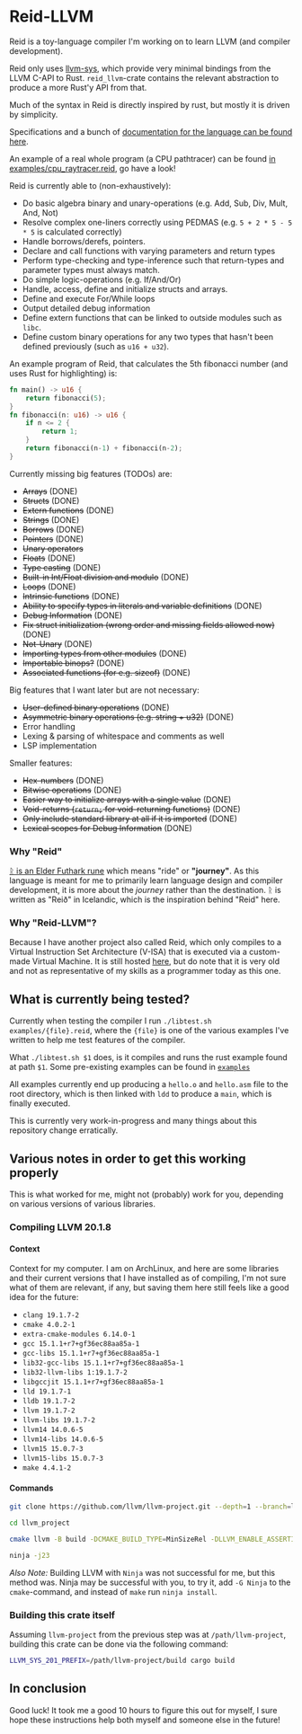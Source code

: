 # Reid-LLVM
Reid is a toy-language compiler I'm working on to learn LLVM (and compiler
development).

Reid only uses [llvm-sys](https://gitlab.com/taricorp/llvm-sys.rs), which
provide very minimal bindings from the LLVM C-API to Rust. `reid_llvm`-crate
contains the relevant abstraction to produce a more Rust'y API from that.

Much of the syntax in Reid is directly inspired by rust, but mostly it is driven
by simplicity.

Specifications and a bunch of [documentation for the language can be found
here](./documentation/).

An example of a real whole program (a CPU pathtracer) can be found [in
examples/cpu_raytracer.reid](./examples/cpu_raytracer.reid), go have a look!

Reid is currently able to (non-exhaustively):
- Do basic algebra binary and unary-operations (e.g. Add, Sub, Div, Mult, And,
  Not)
- Resolve complex one-liners correctly using PEDMAS (e.g. `5 + 2 * 5 - 5 *
  5` is calculated correctly)
- Handle borrows/derefs, pointers.
- Declare and call functions with varying parameters and return types
- Perform type-checking and type-inference such that return-types and
  parameter types must always match.
- Do simple logic-operations (e.g. If/And/Or)
- Handle, access, define and initialize structs and arrays.
- Define and execute For/While loops
- Output detailed debug information
- Define extern functions that can be linked to outside modules such as `libc`.
- Define custom binary operations for any two types that hasn't been defined
  previously (such as `u16 + u32`).


An example program of Reid, that calculates the 5th fibonacci number (and uses
Rust for highlighting) is:
```rust
fn main() -> u16 {
    return fibonacci(5);
}
fn fibonacci(n: u16) -> u16 {
    if n <= 2 {
        return 1;
    }
    return fibonacci(n-1) + fibonacci(n-2);
}
```

Currently missing big features (TODOs) are:
- ~~Arrays~~ (DONE)
- ~~Structs~~ (DONE)
- ~~Extern functions~~ (DONE)
- ~~Strings~~ (DONE)
- ~~Borrows~~ (DONE)
- ~~Pointers~~ (DONE)
- ~~Unary operators~~
- ~~Floats~~ (DONE)
- ~~Type casting~~ (DONE)
- ~~Built-in Int/Float division and modulo~~ (DONE)
- ~~Loops~~ (DONE)
- ~~Intrinsic functions~~ (DONE)
- ~~Ability to specify types in literals and variable definitions~~ (DONE)
- ~~Debug Information~~ (DONE)
- ~~Fix struct initialization (wrong order and missing fields allowed now)~~ (DONE)
- ~~Not-Unary~~ (DONE)
- ~~Importing types from other modules~~ (DONE)
- ~~Importable binops?~~ (DONE)
- ~~Associated functions (for e.g. sizeof)~~ (DONE)

Big features that I want later but are not necessary:
- ~~User-defined binary operations~~ (DONE)
- ~~Asymmetric binary operations (e.g. string + u32)~~ (DONE)
- Error handling
- Lexing & parsing of whitespace and comments as well
- LSP implementation

Smaller features:
- ~~Hex-numbers~~ (DONE)
- ~~Bitwise operations~~ (DONE)
- ~~Easier way to initialize arrays with a single value~~ (DONE)
- ~~Void-returns (`return;` for void-returning functions)~~ (DONE)
- ~~Only include standard library at all if it is imported~~ (DONE)
- ~~Lexical scopes for Debug Information~~ (DONE)

### Why "Reid"

[ᚱ is an Elder Futhark rune](https://en.wikipedia.org/wiki/Raido) which means
"ride" or **"journey"**. As this language is meant for me to primarily learn
language design and compiler development, it is more about the *journey* rather
than the destination. ᚱ is written as "Reið" in Icelandic, which is the
inspiration behind "Reid" here.

### Why "Reid-LLVM"?

Because I have another project also called Reid, which only compiles to a
Virtual Instruction Set Architecture (V-ISA) that is executed via a custom-made
Virtual Machine. It is still hosted
[here](https://git.teascade.net/teascade/reid), but do note that it is very old
and not as representative of my skills as a programmer today as this one.

## What is currently being tested?

Currently when testing the compiler I run `./libtest.sh examples/{file}.reid`,
where the `{file}` is one of the various examples I've written to help me test
features of the compiler.

What `./libtest.sh $1` does, is it compiles and runs the rust example found at
path `$1`. Some pre-existing examples can be found in [`examples`](./examples)

All examples currently end up producing a `hello.o` and `hello.asm` file to the
root directory, which is then linked with `ldd` to produce a `main`, which is
finally executed.

This is currently very work-in-progress and many things about this repository
change erratically.

## Various notes in order to get this working properly
This is what worked for me, might not (probably) work for you, depending on
various versions of various libraries.

### Compiling LLVM 20.1.8

#### Context
Context for my computer. I am on ArchLinux, and here are some libraries and
their current versions that I have installed as of compiling, I'm not sure what
of them are relevant, if any, but saving them here still feels like a good idea
for the future:
- `clang 19.1.7-2`
- `cmake 4.0.2-1`
- `extra-cmake-modules 6.14.0-1`
- `gcc 15.1.1+r7+gf36ec88aa85a-1`
- `gcc-libs 15.1.1+r7+gf36ec88aa85a-1`
- `lib32-gcc-libs 15.1.1+r7+gf36ec88aa85a-1`
- `lib32-llvm-libs 1:19.1.7-2`
- `libgccjit 15.1.1+r7+gf36ec88aa85a-1`
- `lld 19.1.7-1`
- `lldb 19.1.7-2`
- `llvm 19.1.7-2`
- `llvm-libs 19.1.7-2`
- `llvm14 14.0.6-5`
- `llvm14-libs 14.0.6-5`
- `llvm15 15.0.7-3`
- `llvm15-libs 15.0.7-3`
- `make 4.4.1-2`


#### Commands

```sh
git clone https://github.com/llvm/llvm-project.git --depth=1 --branch=llvmorg-20.1.8

cd llvm_project

cmake llvm -B build -DCMAKE_BUILD_TYPE=MinSizeRel -DLLVM_ENABLE_ASSERTIONS=ON -DLLVM_INCLUDE_TESTS=OFF -DLLVM_BUILD_BENCHMARKS=OFF -G Ninja -DLLVM_USE_LINKER="ld.lld" -DLLVM_PARALLEL_LINK_JOBS=8

ninja -j23
```

*Also Note:* Building LLVM with `Ninja` was not successful for me, but this
method was. Ninja may be successful with you, to try it, add `-G Ninja` to the
`cmake`-command, and instead of `make` run `ninja install`.

### Building this crate itself

Assuming `llvm-project` from the previous step was at
`/path/llvm-project`, building this crate can be done via the following command:

```sh
LLVM_SYS_201_PREFIX=/path/llvm-project/build cargo build
```

## In conclusion
Good luck! It took me a good 10 hours to figure this out for myself, I sure hope
these instructions help both myself and someone else in the future!